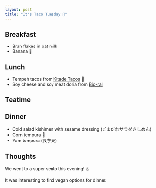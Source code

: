 ```yaml
---
layout: post
title: "It's Taco Tuesday 🌮"
---
```


## Breakfast

- Bran flakes in oat milk
- Banana 🍌

## Lunch

- Tempeh tacos from [Kitade Tacos](https://www.kitadeshokudo.com/) 🌮
- Soy cheese and soy meat doria from [Bio-ral](http://www.lifecorp.jp/store/bio-ral/)

## Teatime

## Dinner

- Cold salad kishimen with sesame dressing (ごまだれサラダきしめん)
- Corn tempura 🌽
- Yam tempura (長芋天)

## Thoughts

We went to a super sento this evening! ♨️

It was interesting to find vegan options for dinner.

